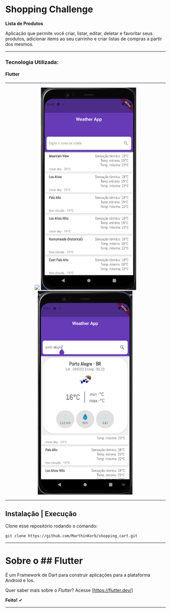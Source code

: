 # Shopping Challenge

**Lista de Produtos**

Aplicação que permite você criar, listar, editar, deletar e favoritar seus produtos, adicionar items ao seu carrinho e criar listas de compras a partir dos mesmos.

---

### Tecnologia Utilizada:

#### Flutter

---

<p align="center" border-radius="4px">
<img src=".github/exp3.gif" width=300">
<img src=".github/exp1.png" width=300">
<img src=".github/exp2.png" width=300">
</p>

---

## Instalação | Execução

Clone esse repositório rodando o comando:

    git clone https://github.com/MarthinKorb/shopping_cart.git

---

# Sobre o ## Flutter

É um Framework de Dart para construir aplicações para a plataforma Android e Ios.

Quer saber mais sobre o _Flutter_? Acesse [https://flutter.dev/]

**Feito!** ✔

---
